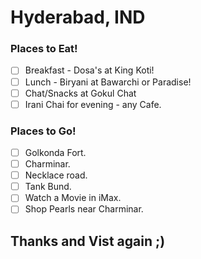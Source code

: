 # Hyderabad, IND

### Places to Eat!
- [ ] Breakfast - Dosa's at King Koti!
- [ ] Lunch - Biryani at Bawarchi or Paradise!
- [ ] Chat/Snacks at Gokul Chat
- [ ] Irani Chai for evening - any Cafe.

### Places to Go!
- [ ] Golkonda Fort.
- [ ] Charminar.
- [ ] Necklace road.
- [ ] Tank Bund.
- [ ] Watch a Movie in iMax.
- [ ] Shop Pearls near Charminar.

## Thanks and Vist again ;)
